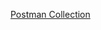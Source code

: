 [Postman Collection](https://www.postman.com/satellite-saganist-95724383/workspace/duplicated-aw-api-coding-test/collection/28023090-6cd7f620-eec4-4fde-8cd5-a880237195fb?action=share&creator=28023090)
